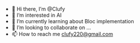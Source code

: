 - 👋 Hi there, I’m @Clufy
- 👀 I’m interested in AI
- 🌱 I’m currently learning about Bloc implementation
- 💞️ I’m looking to collaborate on ...
- 📫 How to reach me clufy220@gmail.com

<!---
Clufy/Clufy is a ✨ special ✨ repository because its `README.md` (this file) appears on your GitHub profile.
You can click the Preview link to take a look at your changes.
--->
